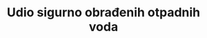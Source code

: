 ---
title: Udio sigurno obrađenih otpadnih voda
permalink: /6-3-1/
sdg_goal: 6
layout: indicator
indicator: 6.3.1
indicator_variable: Udio pročišćenih otpadnih voda (%)
graph: longitudinal
graph_type_description: null
graph_status_notes: unk
variable_description: null
variable_notes: null
un_designated_tier: '2'
un_custodial_agency: 'WHO,  UN  HABITAT,  UNSD  (Partnering  Agencies:  UNEP,  OECD,  Eurostat)'
target_id: '6.3'
has_metadata: true
rationale_interpretation: >-
  SDG je predložio ciljeve za smanjenje onečišćenja vode, što uključuje smanjuje otpuštanja opasnih kemikalija a povećava obradu i ponovnu upotrebu. Otpadne vode kućanstva uključuju fekalne otpadne materijale iz objekata na licu mjesta (kao što su pražnjenje i čišćenje septičkih jama, odvodnih kanala i jama) kao i postrojenja za obradu otpadnih voda prema ISIC definiciji 3700 za "kanalizaciju". Uključivanje na licu mjesta je kritično za javno zdravlje, okoliš i ravnotežu jer oko dvije trećine ljudi na globalnoj razini koriste objekte na licu mjesta. @@ Industrijska otpadna voda (koja uključuje izvore točkastih izvora poljoprivrednog otpada) reagira na smanjenje otpuštanja opasnih kemikalija. Difuzno poljoprivredno onečišćenje glavni je izvor onečišćenja vode, ali se ne može pratiti na izvoru, pa će njegov utjecaj na kakvoću okoliša pratiti pod 6.3.2.
goal_meta_link: 'http://unstats.un.org/sdgs/files/metadata-compilation/Metadata-Goal-6.pdf'
goal_meta_link_page: 8
indicator_name: Udio obrađenih otpadnih voda
target: >-
  Do 2030. poboljšati kvalitetu vode smanjenjem onečišćenja, uklanjanjem otpada i smanjivanjem otpuštanja opasnih kemikalija i materijala, prepolovljavanjem udjela netretirane otpadne vode i značajno povećavati recikliranje i sigurnu ponovnu upotrebu na globalnoj razini.
indicator_definition: >-
   Udio otpadnih voda proizvedenih u kućanstvu (kanalizacija i mulj), kao i gospodarskih djelatnosti (temeljenih na ISIC kategorijama) sigurno tretiranih odnosu na ukupnu otpadnu vodu koja nastaje u kućanstvima i gospodarskim djelatnostima. Iako definicija konceptualno uključuje otpadnu vodu generiranu iz svih gospodarskih djelatnosti, praćenje će se usredotočiti na otpadne vode nastale iz opasnih industrija (kako je određeno odgovarajućim kategorijama ISIC-a).
method_of_computation: >-
  The  wastewater  safely  treated  is  calculated  by  combining  the  percentage  of  household  (sewage  and  faecal  sludge)  wastewater  and  the  percentage  of  wastewater  from  hazardous  industries  treated.  Household  surveys  and  censuses  provide  information  on  use  of  types  of  basic  sanitation  facilities.  These  estimates  are  combined  with  safety  factors  for  on-site  disposal  and  for  transportation  to  designated  places  for  safe  disposal  or  treatment,  as  described  in  indicator  6.2.1.  The  information  generated  for  indicator  6.2.1  will  be  combined  with  safety  factors  describing  the  proportion  of  wastewater  from  hazardous  industries  which  is  safely  treated  before  disposal  or  reuse  to  produce  indicator  6.3.1.  Calculation  of  safety  factors  for  household  wastewater  (sewage  and  faecal  sludge)  treatment  will  be  coordinated  with  estimation  of  similar  safety  factors  for  safe  management  of  sanitation  required  for  indicator  6.2.1.  The  accompanying  Statistical  Note  describes  in  more  detail  how  'safety  factors'  for  wastewater  treatment,  disposal  and  reuse  will  be  generated  through  a  national  assessment  process,  and  combined  with  data  on  use  of  different  types  of  sanitation  facilities,  as  recorded  in  the  current  JMP  database.  Statistical  methods  for  measurement  of  the  wastewater  treatment  (called  "wastewater  to  sewerage"by  SEEA-Water)  align  with  the  SEEA  definitions  and  treatment  categories  (primary,  secondary,  tertiary).  Statistical  methods  for  the  treatment  of  industrial  wastewater  align  with  the  SEEA  definitions  and  treatment  categories  using  ISIC  classifications  and  treated  volumes  from  permits  data.
source_title: null
source_notes: null
source_url: 'https://www.dzs.hr/'
published: true  

---